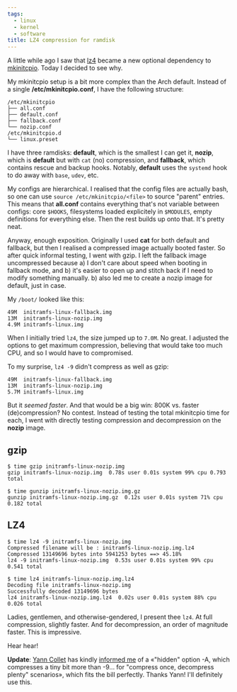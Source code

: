 ```yaml
---
tags:
  - linux
  - kernel
  - software
title: LZ4 compression for ramdisk
---
```


A little while ago I saw that [lz4] became a new optional dependency to [mkinitcpio]. Today I decided to see why.

[lz4]: https://en.wikipedia.org/wiki/LZ4_%28compression_algorithm%29
[mkinitcpio]: https://wiki.archlinux.org/index.php/mkinitcpio

My mkinitcpio setup is a bit more complex than the Arch default. Instead of a single __/etc/mkinitcpio.conf__, I have the following structure:

```
/etc/mkinitcpio
├── all.conf
├── default.conf
├── fallback.conf
└── nozip.conf
/etc/mkinitcpio.d
└── linux.preset
```

I have three ramdisks: __default__, which is the smallest I can get it, __nozip__, which is __default__ but with `cat` (no) compression, and __fallback__, which contains rescue and backup hooks. Notably, __default__ uses the `systemd` hook to do away with `base`, `udev`, etc.

My configs are hierarchical. I realised that the config files are actually bash, so one can use `source /etc/mkinitcpio/<file>` to source "parent" entries. This means that __all.conf__ contains everything that's not variable between configs: core `$HOOKS`, filesystems loaded explicitely in `$MODULES`, empty definitions for everything else. Then the rest builds up onto that. It's pretty neat.

Anyway, enough exposition. Originally I used __cat__ for both default and fallback, but then I realised a compressed image actually booted faster. So after quick informal testing, I went with gzip. I left the fallback image uncompressed because a) I don't care about speed when booting in fallback mode, and b) it's easier to open up and stitch back if I need to modify something manually. b) also led me to create a nozip image for default, just in case.

My `/boot/` looked like this:

```
49M  initramfs-linux-fallback.img
13M  initramfs-linux-nozip.img
4.9M initramfs-linux.img
```

When I initially tried `lz4`, the size jumped up to `7.0M`. No great. I adjusted the options to get maximum compression, believing that would take too much CPU, and so I would have to compromised.

To my surprise, `lz4 -9` didn't compress as well as gzip:

```
49M  initramfs-linux-fallback.img
13M  initramfs-linux-nozip.img
5.7M initramfs-linux.img
```

But it *seemed faster*. And that would be a big win: 800K vs. faster (de)compression? No contest. Instead of testing the total mkinitcpio time for each, I went with directly testing compression and decompression on the __nozip__ image.

## gzip

```
$ time gzip initramfs-linux-nozip.img
gzip initramfs-linux-nozip.img  0.78s user 0.01s system 99% cpu 0.793 total

$ time gunzip initramfs-linux-nozip.img.gz
gunzip initramfs-linux-nozip.img.gz  0.12s user 0.01s system 71% cpu 0.182 total
```

## LZ4

```
$ time lz4 -9 initramfs-linux-nozip.img
Compressed filename will be : initramfs-linux-nozip.img.lz4
Compressed 13149696 bytes into 5941253 bytes ==> 45.18%
lz4 -9 initramfs-linux-nozip.img  0.53s user 0.01s system 99% cpu 0.541 total

$ time lz4 initramfs-linux-nozip.img.lz4
Decoding file initramfs-linux-nozip.img
Successfully decoded 13149696 bytes
lz4 initramfs-linux-nozip.img.lz4  0.02s user 0.01s system 88% cpu 0.026 total
```

Ladies, gentlemen, and otherwise-gendered, I present thee `lz4`. At full compression, slightly faster. And for decompression, an order of magnitude faster. This is impressive.

Hear hear!

__Update__: [Yann Collet](https://twitter.com/Cyan4973) has kindly [informed me](https://twitter.com/Cyan4973/status/444791758376169472) of a «"hidden" option -A, which compresses a tiny bit more than -9... for "compress once, decompress plenty" scenarios», which fits the bill perfectly. Thanks Yann! I'll definitely use this.
